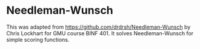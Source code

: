 # Needleman-Wunsch

This was adapted from <a href="https://github.com/drdrsh/Needleman-Wunsch">https://github.com/drdrsh/Needleman-Wunsch</a> by Chris Lockhart for GMU course BINF 401. It solves Needleman-Wunsch for simple scoring functions.

